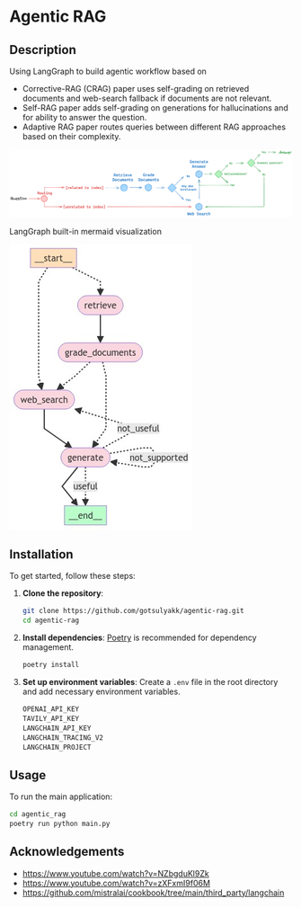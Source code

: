 # Agentic RAG

## Description
Using LangGraph to build agentic workflow based on
- Corrective-RAG (CRAG) paper uses self-grading on retrieved documents and web-search fallback if documents are not relevant.
- Self-RAG paper adds self-grading on generations for hallucinations and for ability to answer the question.
- Adaptive RAG paper routes queries between different RAG approaches based on their complexity.

![Advanced RAG](img/langgraph_adaptive_rag.png)

LangGraph built-in mermaid visualization

![LangGraphRAG](agentic_rag/graph.png)
## Installation

To get started, follow these steps:

1. **Clone the repository**:
    ```sh
    git clone https://github.com/gotsulyakk/agentic-rag.git
    cd agentic-rag
    ```

2. **Install dependencies**:
    [Poetry](https://python-poetry.org/) is recommended for dependency management.
    ```sh
    poetry install
    ```

3. **Set up environment variables**:
    Create a `.env` file in the root directory and add necessary environment variables.
    ```sh
    OPENAI_API_KEY 
    TAVILY_API_KEY
    LANGCHAIN_API_KEY
    LANGCHAIN_TRACING_V2
    LANGCHAIN_PROJECT
    ```

## Usage

To run the main application:

```sh
cd agentic_rag
poetry run python main.py
```

## Acknowledgements

- https://www.youtube.com/watch?v=NZbgduKl9Zk
- https://www.youtube.com/watch?v=zXFxmI9f06M
- https://github.com/mistralai/cookbook/tree/main/third_party/langchain
